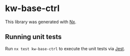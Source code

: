 # kw-base-ctrl

This library was generated with [Nx](https://nx.dev).


## Running unit tests

Run `nx test kw-base-ctrl` to execute the unit tests via [Jest](https://jestjs.io).


